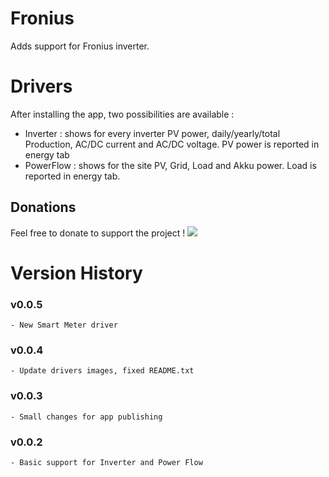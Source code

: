 # Fronius

Adds support for Fronius inverter. 

# Drivers
After installing the app, two possibilities are available : 
* Inverter : shows for every inverter PV power, daily/yearly/total Production, AC/DC current and AC/DC voltage. PV power is reported in energy tab
* PowerFlow : shows for the site PV, Grid, Load and Akku power. Load is reported in energy tab. 

## Donations
Feel free to donate to  support the project !
[<img src="https://www.paypalobjects.com/en_GB/i/btn/btn_donate_SM.gif">](https://www.paypal.com/cgi-bin/webscr?cmd=_donations&business=RVBS24SPLU922&currency_code=EUR)

# Version History

### v0.0.5
	- New Smart Meter driver
### v0.0.4
	- Update drivers images, fixed README.txt
### v0.0.3
	- Small changes for app publishing
### v0.0.2
	- Basic support for Inverter and Power Flow